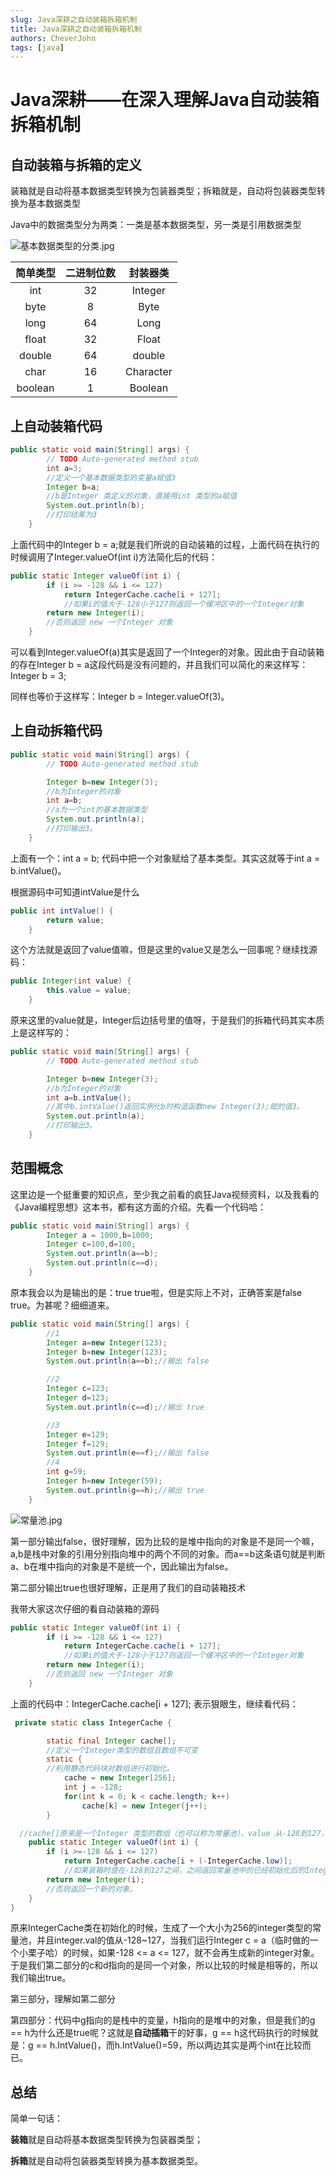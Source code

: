 ```yaml
---
slug: Java深耕之自动装箱拆箱机制
title: Java深耕之自动装箱拆箱机制
authors: CheverJohn
tags: [java]
---
```

# Java深耕——在深入理解Java自动装箱拆箱机制

## 自动装箱与拆箱的定义

装箱就是自动将基本数据类型转换为包装器类型；拆箱就是，自动将包装器类型转换为基本数据类型

Java中的数据类型分为两类：一类是基本数据类型，另一类是引用数据类型

![基本数据类型的分类.jpg](https://i.loli.net/2020/04/15/FseJUGTZ628OwoV.jpg)

| 简单类型 | 二进制位数 | 封装器类  |
| :------: | :--------: | :-------: |
|   int    |     32     |  Integer  |
|   byte   |     8      |   Byte    |
|   long   |     64     |   Long    |
|  float   |     32     |   Float   |
|  double  |     64     |  double   |
|   char   |     16     | Character |
| boolean  |     1      |  Boolean  |

## 上自动装箱代码

```java
public static void main(String[] args) {
        // TODO Auto-generated method stub
        int a=3;
        //定义一个基本数据类型的变量a赋值3
        Integer b=a;
        //b是Integer 类定义的对象，直接用int 类型的a赋值    
        System.out.println(b);
        //打印结果为3
    }

```

上面代码中的Integer b = a;就是我们所说的自动装箱的过程，上面代码在执行的时候调用了Integer.valueOf(int i)方法简化后的代码：

```java
public static Integer valueOf(int i) {       
        if (i >= -128 && i <= 127)
            return IntegerCache.cache[i + 127];
            //如果i的值大于-128小于127则返回一个缓冲区中的一个Integer对象
        return new Integer(i);
        //否则返回 new 一个Integer 对象
    }

```

可以看到Integer.valueOf(a)其实是返回了一个Integer的对象。因此由于自动装箱的存在Integer b = a这段代码是没有问题的，并且我们可以简化的来这样写：Integer b = 3;

同样也等价于这样写：Integer b = Integer.valueOf(3)。



## 上自动拆箱代码

```java
public static void main(String[] args) {
        // TODO Auto-generated method stub

        Integer b=new Integer(3);
        //b为Integer的对象
        int a=b;
        //a为一个int的基本数据类型
        System.out.println(a);
        //打印输出3。
    }

```

上面有一个：int a = b;  代码中把一个对象赋给了基本类型。其实这就等于int a = b.intValue()。

根据源码中可知道intValue是什么

```java
public int intValue() {
        return value;
    }

```

这个方法就是返回了value值嘛，但是这里的value又是怎么一回事呢？继续找源码：

```java
public Integer(int value) {
        this.value = value;
    }

```



原来这里的value就是，Integer后边括号里的值呀，于是我们的拆箱代码其实本质上是这样写的：

```java
public static void main(String[] args) {
        // TODO Auto-generated method stub

        Integer b=new Integer(3);
        //b为Integer的对象
        int a=b.intValue();
        //其中b.intValue()返回实例化b时构造函数new Integer(3);赋的值3。
        System.out.println(a);
        //打印输出3。
    }

```



## 范围概念

这里边是一个挺重要的知识点，至少我之前看的疯狂Java视频资料，以及我看的《Java编程思想》这本书，都有这方面的介绍。先看一个代码哈：

```java
public static void main(String[] args) {
        Integer a = 1000,b=1000;
		Integer c=100,d=100;
		System.out.println(a==b);
		System.out.println(c==d);
    }
```

原本我会以为是输出的是：true	true啦，但是实际上不对，正确答案是false	true。为甚呢？细细道来。

```java
public static void main(String[] args) {        
        //1
        Integer a=new Integer(123);
        Integer b=new Integer(123);
        System.out.println(a==b);//输出 false

        //2 
        Integer c=123;
        Integer d=123;  
        System.out.println(c==d);//输出 true

        //3
        Integer e=129;
        Integer f=129;
        System.out.println(e==f);//输出 false
        //4
        int g=59;
        Integer h=new Integer(59);
        System.out.println(g==h);//输出 true
    }

```

![常量池.jpg](https://i.loli.net/2020/04/15/JAFCoyUKmtDWNn4.jpg)

第一部分输出false，很好理解，因为比较的是堆中指向的对象是不是同一个嘛，a,b是栈中对象的引用分别指向堆中的两个不同的对象。而a==b这条语句就是判断a、b在堆中指向的对象是不是统一个，因此输出为false。

第二部分输出true也很好理解，正是用了我们的自动装箱技术

我带大家这次仔细的看自动装箱的源码

```java
public static Integer valueOf(int i) {       
        if (i >= -128 && i <= 127)
            return IntegerCache.cache[i + 127];
            //如果i的值大于-128小于127则返回一个缓冲区中的一个Integer对象
        return new Integer(i);
        //否则返回 new 一个Integer 对象
    }

```

上面的代码中：IntegerCache.cache[i + 127];   表示狠眼生，继续看代码：

```java
 private static class IntegerCache {

        static final Integer cache[];
        //定义一个Integer类型的数组且数组不可变
        static {  
        //利用静态代码块对数组进行初始化。                     
            cache = new Integer[256];
            int j = -128;
            for(int k = 0; k < cache.length; k++)
                cache[k] = new Integer(j++);
        }

  //cache[]原来是一个Integer 类型的数组（也可以称为常量池），value 从-128到127，
    public static Integer valueOf(int i) {   
        if (i >=-128 && i <= 127)        
            return IntegerCache.cache[i + (-IntegerCache.low)];
            //如果装箱时值在-128到127之间，之间返回常量池中的已经初始化后的Integer对象。
        return new Integer(i);
        //否则返回一个新的对象。
    }
}

```

原来IntegerCache类在初始化的时候，生成了一个大小为256的integer类型的常量池，并且integer.val的值从-128~127，当我们运行Integer c = a（临时做的一个小栗子哈）的时候，如果-128 <= a <= 127，就不会再生成新的integer对象。于是我们第二部分的c和d指向的是同一个对象，所以比较的时候是相等的，所以我们输出true。

第三部分，理解如第二部分

第四部分：代码中g指向的是栈中的变量，h指向的是堆中的对象，但是我们的g == h为什么还是true呢？这就是**自动插箱**干的好事，g == h这代码执行的时候就是：g == h.IntValue()，而h.IntValue()=59，所以两边其实是两个int在比较而已。







## 总结

简单一句话：

**装箱**就是自动将基本数据类型转换为包装器类型；

**拆箱**就是自动将包装器类型转换为基本数据类型。